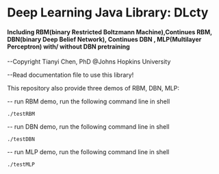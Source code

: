 # Deep Learning Java Library: DLcty

#### Including RBM(binary Restricted Boltzmann Machine),Continues RBM, DBN(binary Deep Belief Network), Continues DBN , MLP(Multilayer Perceptron) with/ without DBN pretraining

--Copyright Tianyi Chen, PhD @Johns Hopkins University

--Read documentation file to use this library!


This repository also provide three demos of RBM, DBN, MLP:

-- run RBM demo, run the following command line in shell

```
./testRBM
```

-- run DBN demo, run the following command line in shell

```
./testDBN
```

-- run MLP demo, run the following command line in shell

```
./testMLP
```


